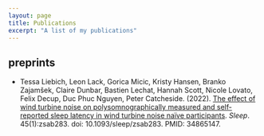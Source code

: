 ```yaml
---
layout: page
title: Publications
excerpt: "A list of my publications"
---
```


## preprints

* Tessa Liebich, Leon Lack, Gorica Micic, Kristy Hansen, Branko Zajamšek, Claire Dunbar, Bastien Lechat, Hannah Scott, Nicole Lovato, Felix Decup, Duc Phuc Nguyen, Peter Catcheside. (2022). [The effect of wind turbine noise on polysomnographically measured and self-reported sleep latency in wind turbine noise naïve participants](http://dx.doi.org/10.1093/sleep/zsab283). *Sleep*. 45(1):zsab283. doi: 10.1093/sleep/zsab283. PMID: 34865147.
